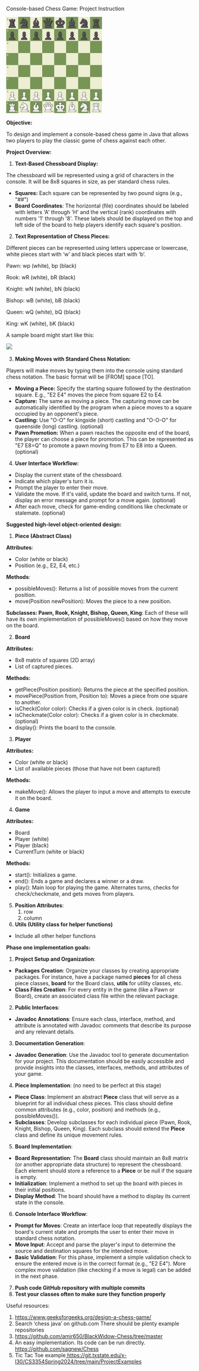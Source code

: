 ﻿Console-based Chess Game: Project Instruction 

![](imgs/Aspose.Words.32c4c3e0-bf9e-4ed4-b40e-a645831afd94.001.jpeg)

**Objective:** 

To design and implement a console-based chess game in Java that allows two players to play the classic game of chess against each other. 

**Project Overview:** 

1. **Text-Based Chessboard Display:** 

The chessboard will be represented using a grid of characters in the console. It will be 8x8 squares in size, as per standard chess rules. 

- **Squares:** Each square can be represented by two pound signs (e.g., "##") 
- **Board Coordinates**: The horizontal (file) coordinates should be labeled with letters 'A' through 'H' and the vertical (rank) coordinates with numbers '1' through '8'. These labels should be displayed on the top and left side of the board to help players identify each square's position. 
2. **Text Representation of Chess Pieces:** 

Different pieces can be represented using letters uppercase or lowercase, white pieces start with ‘w’ and black pieces start with ‘b’.  

Pawn: wp (white), bp (black) 

Rook: wR (white), bR (black) 

Knight: wN (white), bN (black) 

Bishop: wB (white), bB (black) 

Queen: wQ (white), bQ (black) 

King: wK (white), bK (black) 

A sample board might start like this: 

![](imgs/Aspose.Words.32c4c3e0-bf9e-4ed4-b40e-a645831afd94.002.png)

3. **Making Moves with Standard Chess Notation:** 

Players will make moves by typing them into the console using standard chess notation. The basic format will be [FROM] space [TO]. 

- **Moving a Piece:** Specify the starting square followed by the destination square. E.g., "E2 E4" moves the piece from square E2 to E4. 
- **Capture:** The same as moving a piece. The capturing move can be automatically identified by the program when a piece moves to a square occupied by an opponent's piece. 
- **Castling:** Use "O-O" for kingside (short) castling and "O-O-O" for queenside (long) castling. (optional) 
- **Pawn Promotion:** When a pawn reaches the opposite end of the board, the player can choose a piece for promotion. This can be represented as "E7 E8=Q" to promote a pawn moving from E7 to E8 into a Queen. (optional) 
4. **User Interface Workflow:** 
- Display the current state of the chessboard. 
- Indicate which player's turn it is. 
- Prompt the player to enter their move. 
- Validate the move. If it's valid, update the board and switch turns. If not, display an error message and prompt for a move again. (optional) 
- After each move, check for game-ending conditions like checkmate or stalemate. (optional) 

**Suggested high-level object-oriented design:** 

1. **Piece (Abstract Class)** 

**Attributes**: 

- Color (white or black) 
- Position (e.g., E2, E4, etc.) 

**Methods**: 

- possibleMoves(): Returns a list of possible moves from the current position. 
- move(Position newPosition): Moves the piece to a new position. 

**Subclasses: Pawn, Rook, Knight, Bishop, Queen, King**: Each of these will have its own implementation of possibleMoves() based on how they move on the board.  

2. **Board** 

**Attributes:** 

- 8x8 matrix of squares (2D array) 
- List of captured pieces. 

**Methods:** 

- getPiece(Position position): Returns the piece at the specified position. 
- movePiece(Position from, Position to): Moves a piece from one square to another. 
- isCheck(Color color): Checks if a given color is in check. (optional) 
- isCheckmate(Color color): Checks if a given color is in checkmate. (optional) 
- display(): Prints the board to the console. 
3. **Player** 

**Attributes:** 

- Color (white or black) 
- List of available pieces (those that have not been captured) 

**Methods:** 

- makeMove(): Allows the player to input a move and attempts to execute it on the board. 
4. **Game** 

**Attributes:** 

- Board 
- Player (white) 
- Player (black) 
- CurrentTurn (white or black) 

**Methods:** 

- start(): Initializes a game. 
- end(): Ends a game and declares a winner or a draw. 
- play(): Main loop for playing the game. Alternates turns, checks for check/checkmate, and gets moves from players. 
5. **Position Attributes**: 
   1. row 
   1. column 
5. **Utils (Utility class for helper functions)** 
- Include all other helper functions 

**Phase one implementation goals:** 

1. **Project Setup and Organization**: 
- **Packages Creation**: Organize your classes by creating appropriate packages. For instance, have a package named **pieces** for all chess piece classes, **board** for the Board class, **utils** for utility classes, etc. 
- **Class Files Creation**: For every entity in the game (like a Pawn or Board), create an associated class file within the relevant package. 
2. **Public Interfaces**: 
- **Javadoc Annotations**: Ensure each class, interface, method, and attribute is annotated with Javadoc comments that describe its purpose and any relevant details. 
3. **Documentation Generation**: 
- **Javadoc Generation**: Use the Javadoc tool to generate documentation for your project. This documentation should be easily accessible and provide insights into the classes, interfaces, methods, and attributes of your game. 
4. **Piece Implementation**: (no need to be perfect at this stage) 
- **Piece Class**: Implement an abstract **Piece** class that will serve as a blueprint for all individual chess pieces. This class should define common attributes (e.g., color, position) and methods (e.g., possibleMoves()). 
- **Subclasses**: Develop subclasses for each individual piece (Pawn, Rook, Knight, Bishop, Queen, King). Each subclass should extend the **Piece** class and define its unique movement rules. 
5. **Board Implementation**: 
- **Board Representation**: The **Board** class should maintain an 8x8 matrix (or another appropriate data structure) to represent the chessboard. Each element should store a reference to a **Piece** or be null if the square is empty. 
- **Initialization**: Implement a method to set up the board with pieces in their initial positions. 
- **Display Method**: The board should have a method to display its current state in the console. 
6. **Console Interface Workflow**: 
- **Prompt for Moves**: Create an interface loop that repeatedly displays the board's current state and prompts the user to enter their move in standard chess notation. 
- **Move Input**: Accept and parse the player's input to determine the source and destination squares for the intended move. 
- **Basic Validation**: For this phase, implement a simple validation check to ensure the entered move is in the correct format (e.g., "E2 E4"). More complex move validation (like checking if a move is legal) can be added in the next phase. 
7. **Push code GitHub repository with multiple commits** 
7. **Test your classes often to make sure they function properly** 

Useful resources: 

1. [https://www.geeksforgeeks.org/design-a-chess-game/ ](https://www.geeksforgeeks.org/design-a-chess-game/)
1. Search ‘chess java’ on github.com  There should be plenty example repositories 
1. [https://github.com/amir650/BlackWidow-Chess/tree/master ](https://github.com/amir650/BlackWidow-Chess/tree/master)
1. An easy implementation. Its code can be run directly.[ https://github.com/sagnew/Chess ](https://github.com/sagnew/Chess)
1. Tic Tac Toe example[ https://git.txstate.edu/x- l30/CS3354Spring2024/tree/main/ProjectExamples ](https://git.txstate.edu/x-l30/CS3354Spring2024/tree/main/ProjectExamples)
